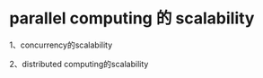 # parallel computing 的 scalability 

1、concurrency的scalability 

2、distributed computing的scalability 